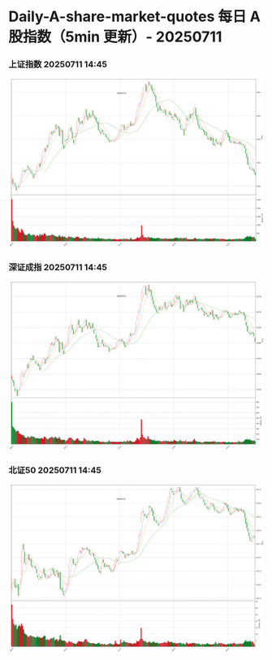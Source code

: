 
# Daily-A-share-market-quotes 每日 A 股指数（5min 更新）- 20250711

### 上证指数 20250711 14:45
![](./fig/2025/7/20250711-sh000001.png)

### 深证成指 20250711 14:45
![](./fig/2025/7/20250711-sz399001.png)

### 北证50 20250711 14:45
![](./fig/2025/7/20250711-bj899050.png)
